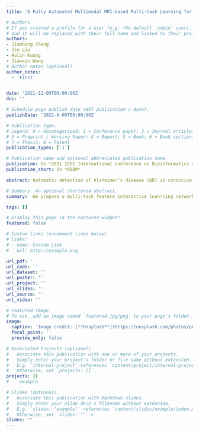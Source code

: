 ```yaml
---
title: 'A Fully Automated Multimodal MRI-based Multi-task Learning for Glioma Segmentation and IDH Genotyping'

# Authors
# If you created a profile for a user (e.g. the default `admin` user), write the username (folder name) here
# and it will be replaced with their full name and linked to their profile.
authors:
- Jianhong Cheng
- Jin Liu
- Hulin Kuang
- Jianxin Wang
# Author notes (optional)
author_notes:
  - 'First'


date: '2021-12-09T00:00:00Z'
doi: ''

# Schedule page publish date (NOT publication's date).
publishDate: '2022-6-00T00:00:00Z'

# Publication type.
# Legend: 0 = Uncategorized; 1 = Conference paper; 2 = Journal article;
# 3 = Preprint / Working Paper; 4 = Report; 5 = Book; 6 = Book section;
# 7 = Thesis; 8 = Patent
publication_types: ['1']

# Publication name and optional abbreviated publication name.
publication: In *2021 IEEE International Conference on Bioinformatics and Biomedicine (BIBM)*
publication_short: In *BIBM*

abstract: Automatic detection of Alzheimer’s disease (AD) is conducive to intervention in the disease progression. MMSE score prediction can reveal the development of AD. In recent years, some studies have designed multi-task methods for AD detection and MMSE score prediction to take advantage of the correlation between them. However, how to use the correlation between the two task features is still a problem. To address this challenge, we propose a multi-task feature interactive leanrning network (MTFIL-Net) to perform AD detection and MMSE score prediction. First, we interact the features acquired by CNNs corresponding to the two tasks to take advantage of the feature correlation between the two tasks. The interaction module extracts the shared features of the two tasks and concatenate them with the features of the two task. Then, we design a joint loss based on cross entropy and smooth L1 function. We use the distribution of MMSE scores to dynamically adjust the relationship between the two tasks. We validate our method with subjects from the Alzheimer’s Disease Neuroimaging Initiative (ADNI). We use the ADNI1 dataset for training and testing, and used the ADNI2 dataset as an external validation set. Our proposed MTFIL-Net reached an ACC of 0.86 for AD detection and a correlation coefficient of 0.67 for MMSE score prediction on the ADNI1 dataset, and reached an ACC of 0.85 for AD detection and a correlation coefficient of 0.66 for MMSE score prediction on the ADNI2 dataset. Experiment results show that MTFIL-Net effectively utilizes the correlation between AD and MMSE score.

# Summary. An optional shortened abstract.
summary:  We propose a multi-task feature interactive leanrning network (MTFIL-Net) to perform AD detection and MMSE score prediction.

tags: []

# Display this page in the Featured widget?
featured: false

# Custom links (uncomment lines below)
# links:
# - name: Custom Link
#   url: http://example.org

url_pdf: ''
url_code: ''
url_dataset: ''
url_poster: ''
url_project: ''
url_slides: ''
url_source: ''
url_video: ''

# Featured image
# To use, add an image named `featured.jpg/png` to your page's folder.
image:
  caption: 'Image credit: [**Unsplash**](https://unsplash.com/photos/pLCdAaMFLTE)'
  focal_point: ''
  preview_only: false

# Associated Projects (optional).
#   Associate this publication with one or more of your projects.
#   Simply enter your project's folder or file name without extension.
#   E.g. `internal-project` references `content/project/internal-project/index.md`.
#   Otherwise, set `projects: []`.
projects: []
#  - example

# Slides (optional).
#   Associate this publication with Markdown slides.
#   Simply enter your slide deck's filename without extension.
#   E.g. `slides: "example"` references `content/slides/example/index.md`.
#   Otherwise, set `slides: ""`.s
slides: ""
---
```


<!-- {{% callout note %}}
Click the _Cite_ button above to demo the feature to enable visitors to import publication metadata into their reference management software.
{{% /callout %}}

{{% callout note %}}
Create your slides in Markdown - click the _Slides_ button to check out the example.
{{% /callout %}} -->

<!-- Supplementary notes can be added here, including [code, math, and images](https://wowchemy.com/docs/writing-markdown-latex/). -->
